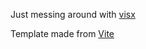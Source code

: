 Just messing around with [visx](https://airbnb.io/visx)

Template made from [Vite](https://vitejs.dev/)